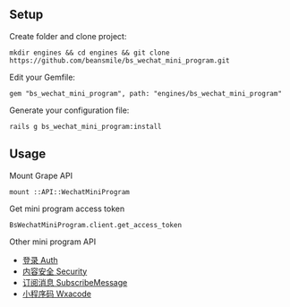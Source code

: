 ## Setup
Create folder and clone project:

```
mkdir engines && cd engines && git clone https://github.com/beansmile/bs_wechat_mini_program.git
```

Edit your Gemfile:

```
gem "bs_wechat_mini_program", path: "engines/bs_wechat_mini_program"
```

Generate your configuration file:

```
rails g bs_wechat_mini_program:install
```

## Usage
Mount Grape API

```
mount ::API::WechatMiniProgram
```

Get mini program access token

```
BsWechatMiniProgram.client.get_access_token
```

Other mini program API

* [登录 Auth](https://github.com/beansmile/bs_wechat_mini_program/blob/master/lib/bs_wechat_mini_program/api/auth.rb)
* [内容安全 Security](https://github.com/beansmile/bs_wechat_mini_program/blob/master/lib/bs_wechat_mini_program/api/security.rb)
* [订阅消息 SubscribeMessage](https://github.com/beansmile/bs_wechat_mini_program/blob/master/lib/bs_wechat_mini_program/api/subscribe_message.rb)
* [小程序码 Wxacode](https://github.com/beansmile/bs_wechat_mini_program/blob/master/lib/bs_wechat_mini_program/api/wxacode.rb)
